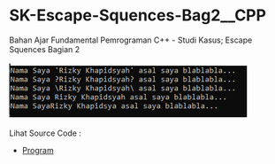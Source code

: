 # SK-Escape-Squences-Bag2__CPP
Bahan Ajar Fundamental Pemrograman C++ - Studi Kasus; Escape Squences Bagian 2<br><br>
<img src="https://github.com/RizkyKhapidsyah/SK-Escape-Squences-Bag2__CPP/blob/master/SK-Escape-Squences-Bag2__CPP/result/001.PNG"><br><br>
Lihat Source Code : <br>
- <a href="https://github.com/RizkyKhapidsyah/SK-Escape-Squences-Bag2__CPP/blob/master/SK-Escape-Squences-Bag2__CPP/Source.cpp">Program</a>

